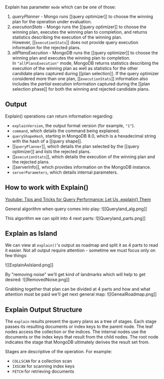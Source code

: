 Explain has parameter `mode` which can be one of those:
1. *queryPlanner* - Mongo runs [[query optimizer]] to choose the winning plan for the operation under evaluation.
2. *executionStats* - Mongo runs the [[query optimizer]] to choose the winning plan, executes the winning plan to completion, and returns statistics describing the execution of the winning plan. However, [[`executionStats`]] does not provide query execution information for the rejected plans.
3. *allPlansExecution* - MongoDB runs the [[query optimizer]] to choose the winning plan and executes the winning plan to completion. In `"allPlansExecution"` mode, MongoDB returns statistics describing the execution of the winning plan as well as statistics for the other candidate plans captured during [[plan selection]].
   If the query optimizer considered more than one plan, [[`executionStats`]] information also includes the _partial_ execution information captured during the [[plan selection phase]] for both the winning and rejected candidate plans.

## Output
Explain() operations can return information regarding:

- `explainVersion`, the output format version (for example, `"1"`).
- `command`, which details the command being explained.
- `queryShapeHash`, starting in MongoDB 8.0, which is a hexadecimal string with the hash of a [[query shape]].
- [[`queryPlanner`]], which details the plan selected by the [[query optimizer]] and lists the rejected plans.
- [[`executionStats`]], which details the execution of the winning plan and the rejected plans.
- [[serverInfo]], which provides information on the MongoDB instance.
- `serverParameters`, which details internal parameters.

## How to work with Explain()

[Youtube: Tips and Tricks for Query Performance: Let Us .explain() Them](https://www.youtube.com/watch?v=UMzt4PbHtm8)

General algorithm when query comes into play:
![[Queryland_alg.png]]

This algorithm we can split into 4 next parts:
![[Queryland_parts.png]] 

## Explain as Island

We can view at `explain()`'s output as roadmap and split it as 4 parts to read it easier. Not all output require attention - sometime we must focus only on few things: 

![[ExplainAsIsland.png]]

By "removing noise" we'll get kind of landmarks which will help to get desired:
![[RemovedNoise.png]]

Grabbing together that plan can be divided at 4 parts and how and what attention must be paid we'll get next general map:
![[GenealRoadmap.png]]

## Explain Output Structure

The `explain` results present the query plans as a tree of stages.
Each stage passes its resulting documents or index keys to the parent node. The leaf nodes access the collection or the indices. The internal nodes use the documents or the index keys that result from the child nodes. The root node indicates the stage that MongoDB ultimately derives the result set from.

Stages are descriptive of the operation. For example:
- `COLLSCAN` for a collection scan
- `IXSCAN` for scanning index keys
- `FETCH` for retrieving documents